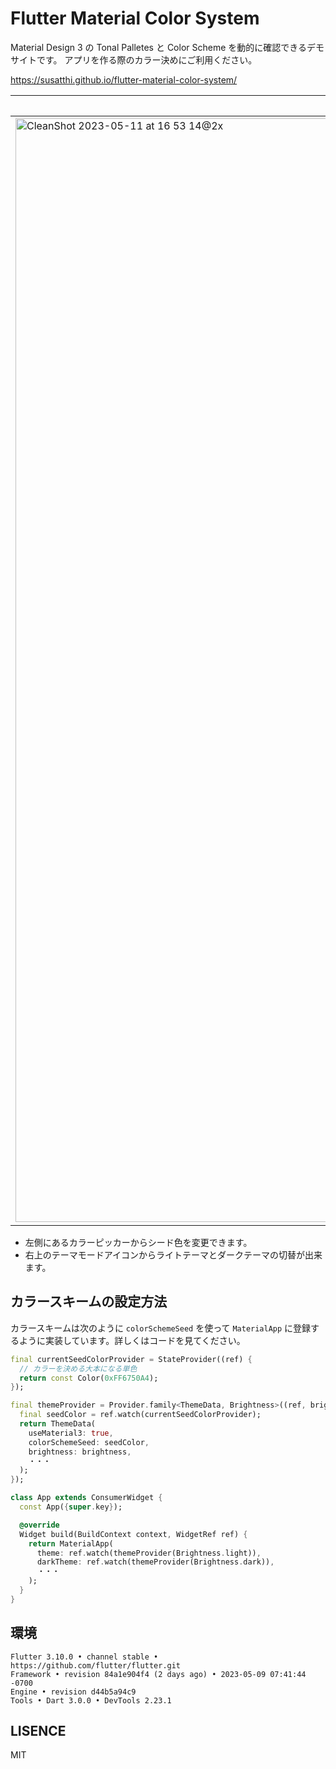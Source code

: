 # Flutter Material Color System

Material Design 3 の Tonal Palletes と Color Scheme を動的に確認できるデモサイトです。
アプリを作る際のカラー決めにご利用ください。

https://susatthi.github.io/flutter-material-color-system/

ライトモード|ダークモード
--|--
<img width="1766" alt="CleanShot 2023-05-11 at 16 53 14@2x" src="https://github.com/susatthi/flutter-material-color-system/assets/13707135/b7d55695-3bbb-41a4-95db-9c3e5ecf4142">|<img width="1768" alt="CleanShot 2023-05-11 at 16 53 32@2x" src="https://github.com/susatthi/flutter-material-color-system/assets/13707135/e4c44c7a-51a7-4a10-9286-6e6fe50094db">

- 左側にあるカラーピッカーからシード色を変更できます。
- 右上のテーマモードアイコンからライトテーマとダークテーマの切替が出来ます。

## カラースキームの設定方法

カラースキームは次のように `colorSchemeSeed` を使って `MaterialApp` に登録するように実装しています。詳しくはコードを見てください。

```dart
final currentSeedColorProvider = StateProvider((ref) {
  // カラーを決める大本になる単色
  return const Color(0xFF6750A4);
});

final themeProvider = Provider.family<ThemeData, Brightness>((ref, brightness) {
  final seedColor = ref.watch(currentSeedColorProvider);
  return ThemeData(
    useMaterial3: true,
    colorSchemeSeed: seedColor,
    brightness: brightness,
    ・・・
  );
});

class App extends ConsumerWidget {
  const App({super.key});

  @override
  Widget build(BuildContext context, WidgetRef ref) {
    return MaterialApp(
      theme: ref.watch(themeProvider(Brightness.light)),
      darkTheme: ref.watch(themeProvider(Brightness.dark)),
      ・・・
    );
  }
}

```

## 環境

```
Flutter 3.10.0 • channel stable • https://github.com/flutter/flutter.git
Framework • revision 84a1e904f4 (2 days ago) • 2023-05-09 07:41:44 -0700
Engine • revision d44b5a94c9
Tools • Dart 3.0.0 • DevTools 2.23.1
```

## LISENCE

MIT